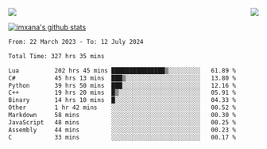 <p>
  <a href="https://count.getloli.com/"><img src="https://count.getloli.com/get/@xana.readme?theme=moebooru-h"></a>
  <img src="https://weather-icon.journeyad.repl.co/@hangzhou?v=1" align="right">
</p>


<a href="https://github.com/imxana"><img align="center" src="https://github-readme-stats.vercel.app/api?username=imxana&show_icons=true&include_all_commits=true&hide_border=tru&custom_title=imxana%27s%20Github%20Stats" alt="imxana's github stats" /></a> 

<!--START_SECTION:waka-->

```txt
From: 22 March 2023 - To: 12 July 2024

Total Time: 327 hrs 35 mins

Lua          202 hrs 45 mins ███████████████▒░░░░░░░░░   61.89 %
C#           45 hrs 13 mins  ███▒░░░░░░░░░░░░░░░░░░░░░   13.80 %
Python       39 hrs 50 mins  ███░░░░░░░░░░░░░░░░░░░░░░   12.16 %
C++          19 hrs 20 mins  █▒░░░░░░░░░░░░░░░░░░░░░░░   05.91 %
Binary       14 hrs 10 mins  █░░░░░░░░░░░░░░░░░░░░░░░░   04.33 %
Other        1 hr 42 mins    ░░░░░░░░░░░░░░░░░░░░░░░░░   00.52 %
Markdown     58 mins         ░░░░░░░░░░░░░░░░░░░░░░░░░   00.30 %
JavaScript   48 mins         ░░░░░░░░░░░░░░░░░░░░░░░░░   00.25 %
Assembly     44 mins         ░░░░░░░░░░░░░░░░░░░░░░░░░   00.23 %
C            33 mins         ░░░░░░░░░░░░░░░░░░░░░░░░░   00.17 %
```

<!--END_SECTION:waka-->
